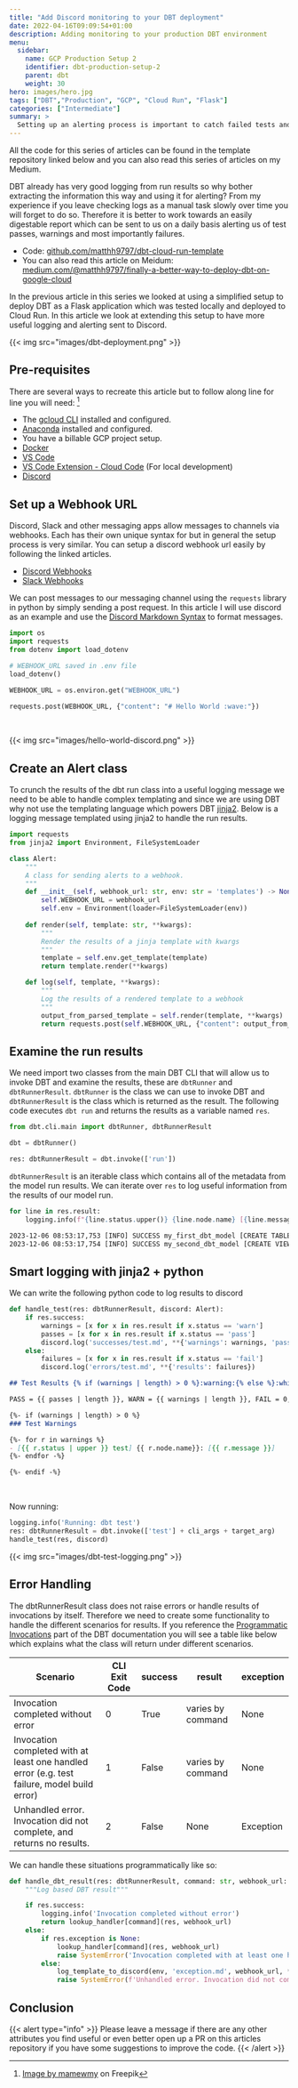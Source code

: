 ```yaml
---
title: "Add Discord monitoring to your DBT deployment"
date: 2022-04-16T09:09:54+01:00
description: Adding monitoring to your production DBT environment
menu:
  sidebar:
    name: GCP Production Setup 2
    identifier: dbt-production-setup-2
    parent: dbt
    weight: 30
hero: images/hero.jpg
tags: ["DBT","Production", "GCP", "Cloud Run", "Flask"]
categories: ["Intermediate"]
summary: >
  Setting up an alerting process is important to catch failed tests and models runs in your DBT process. In this article I will show you how to send DBT run results to Discord.
---
```


All the code for this series of articles can be found in the template repository linked below and you can also read this series of articles on my Medium.

DBT already has very good logging from run results so why bother extracting the information this way and using it for alerting? From my experience if you leave checking logs as a manual task slowly over time you will forget to do so. Therefore it is better to work towards an easily digestable report which can be sent to us on a daily basis alerting us of test passes, warnings and most importantly failures. 

- Code: [github.com/matthh9797/dbt-cloud-run-template](https://github.com/matthh9797/dbt-cloud-run-template)
- You can also read this article on Meidum: [medium.com/@matthh9797/finally-a-better-way-to-deploy-dbt-on-google-cloud](medium.com/@matthh9797/finally-a-better-way-to-deploy-dbt-on-google-cloud) 

In the previous article in this series we looked at using a simplified setup to deploy DBT as a Flask application which was tested locally and deployed to Cloud Run. In this article we look at extending this setup to have more useful logging and alerting sent to Discord.

{{< img src="images/dbt-deployment.png" >}}

## Pre-requisites

There are several ways to recreate this article but to follow along line for line you will need: [^1]

 - The [gcloud CLI](https://cloud.google.com/sdk/docs/install) installed and configured.
 - [Anaconda](https://www.anaconda.com/products/distribution) installed and configured.
 - You have a billable GCP project setup.
 - [Docker](https://www.docker.com/)
 - [VS Code](https://code.visualstudio.com/)
 - [VS Code Extension - Cloud Code](https://cloud.google.com/code) (For local development)
 - [Discord](https://discord.com/)

## Set up a Webhook URL

Discord, Slack and other messaging apps allow messages to channels via webhooks. Each has their own unique syntax for but in general the setup process is very similar. You can setup a discord webhook url easily by following the linked articles.

- [Discord Webhooks](https://support.discord.com/hc/en-us/articles/228383668-Intro-to-Webhooks)
- [Slack Webhooks](https://api.slack.com/messaging/webhooks)

We can post messages to our messaging channel using the `requests` library in python by simply sending a post request. In this article I will use discord as an example and use the [Discord Markdown Syntax](https://support.discord.com/hc/en-us/articles/210298617-Markdown-Text-101-Chat-Formatting-Bold-Italic-Underline-) to format messages. 

```python
import os
import requests
from dotenv import load_dotenv

# WEBHOOK_URL saved in .env file
load_dotenv()

WEBHOOK_URL = os.environ.get("WEBHOOK_URL")

requests.post(WEBHOOK_URL, {"content": "# Hello World :wave:"})
```
<br>

{{< img src="images/hello-world-discord.png" >}}

## Create an Alert class

To crunch the results of the dbt run class into a useful logging message we need to be able to handle complex templating and since we are using DBT why not use the templating language which powers DBT [jinja2](https://jinja.palletsprojects.com/en/3.1.x/). Below is a logging message templated using jinja2 to handle the run results.

```python
import requests
from jinja2 import Environment, FileSystemLoader

class Alert:
    """
    A class for sending alerts to a webhook.
    """
    def __init__(self, webhook_url: str, env: str = 'templates') -> None:
        self.WEBHOOK_URL = webhook_url
        self.env = Environment(loader=FileSystemLoader(env))
    
    def render(self, template: str, **kwargs):
        """
        Render the results of a jinja template with kwargs
        """
        template = self.env.get_template(template)
        return template.render(**kwargs)

    def log(self, template, **kwargs):
        """
        Log the results of a rendered template to a webhook
        """
        output_from_parsed_template = self.render(template, **kwargs)
        return requests.post(self.WEBHOOK_URL, {"content": output_from_parsed_template})  
```

## Examine the run results

We need import two classes from the main DBT CLI that will allow us to invoke DBT and examine the results, these are `dbtRunner` and `dbtRunnerResult`. `dbtRunner` is the class we can use to invoke DBT and `dbtRunnerResult` is the class which is returned as the result. The following code executes `dbt run` and returns the results as a variable named `res`.

```python 
from dbt.cli.main import dbtRunner, dbtRunnerResult

dbt = dbtRunner()

res: dbtRunnerResult = dbt.invoke(['run'])
```

`dbtRunnerResult` is an iterable class which contains all of the metadata from the model run results. We can iterate over `res` to log useful information from the results of our model run.

```python
for line in res.result:
    logging.info(f"{line.status.upper()} {line.node.name} [{line.message}]")
```

```cmd
2023-12-06 08:53:17,753 [INFO] SUCCESS my_first_dbt_model [CREATE TABLE (2.0 rows, 0 processed)]
2023-12-06 08:53:17,754 [INFO] SUCCESS my_second_dbt_model [CREATE VIEW (0 processed)]
```

## Smart logging with jinja2 + python

We can write the following python code to log results to discord 

```python
def handle_test(res: dbtRunnerResult, discord: Alert):
    if res.success:
        warnings = [x for x in res.result if x.status == 'warn']
        passes = [x for x in res.result if x.status == 'pass']
        discord.log('successes/test.md', **{'warnings': warnings, 'passes': passes})
    else:
        failures = [x for x in res.result if x.status == 'fail']
        discord.log('errors/test.md', **{'results': failures})
```

```md
## Test Results {% if (warnings | length) > 0 %}:warning:{% else %}:white_check_mark:{% endif %}

PASS = {{ passes | length }}, WARN = {{ warnings | length }}, FAIL = 0, TOTAL = {{ (passes | length) + (warnings | length) }}

{%- if (warnings | length) > 0 %}
### Test Warnings

{%- for r in warnings %}
- [{{ r.status | upper }} test] {{ r.node.name}}: [{{ r.message }}]
{%- endfor -%}

{%- endif -%}
```
<br>

Now running:

```python
logging.info('Running: dbt test')
res: dbtRunnerResult = dbt.invoke(['test'] + cli_args + target_arg)
handle_test(res, discord)
```

{{< img src="images/dbt-test-logging.png" >}}

## Error Handling

The dbtRunnerResult class does not raise errors or handle results of invocations by itself. Therefore we need to create some functionality to handle the different scenarios for results. If you reference the [Programmatic Invocations](https://docs.getdbt.com/reference/programmatic-invocations) part of the DBT documentation you will see a table like below which explains what the class will return under different scenarios.

| Scenario                                                                                    | CLI Exit Code | success | result            | exception |
|---------------------------------------------------------------------------------------------|---------------|---------|-------------------|-----------|
| Invocation completed without error                                                          | 0             | True    | varies by command | None      |
| Invocation completed with at least one handled error (e.g. test failure, model build error) | 1             | False   | varies by command | None      |
| Unhandled error. Invocation did not complete, and returns no results.                       | 2             | False   | None              | Exception |

We can handle these situations programmatically like so:

```python
def handle_dbt_result(res: dbtRunnerResult, command: str, webhook_url: str):
    """Log based DBT result"""

    if res.success:
        logging.info('Invocation completed without error')
        return lookup_handler[command](res, webhook_url)
    else:
        if res.exception is None:
            lookup_handler[command](res, webhook_url)
            raise SystemError('Invocation completed with at least one handled error (e.g. test failure, model build error)')
        else:
            log_template_to_discord(env, 'exception.md', webhook_url, **{'result': res})
            raise SystemError(f'Unhandled error. Invocation did not complete, and returns no results. Exception: {res.exception}')
```

<!-- ```
project
│   app.py
|   handlers.py  
│
└───templates
│   │   daily-report.md
│   │   exception.md
│   │
│   └───success
│       │   run.md
│       │   test.md
│       │   ...   │
│   └───error
│       │   run.md
│       │   test.md
│       │   ...
``` -->

## Conclusion

{{< alert type="info" >}}
Please leave a message if there are any other attributes you find useful or even better open up a PR on this articles repository if you have some suggestions to improve the code. 
{{< /alert >}}


[^1]: <a href="https://www.freepik.com/free-photo/reminder-popup-bell-notification-alert-alarm-icon-sign-symbol-application-website-ui-purple-background-3d-rendering-illustration_24598564.htm#query=alerting&position=1&from_view=search&track=sph&uuid=01b719d3-2c51-4a31-a3e9-3d9dd2fe37b2">Image by mamewmy</a> on Freepik